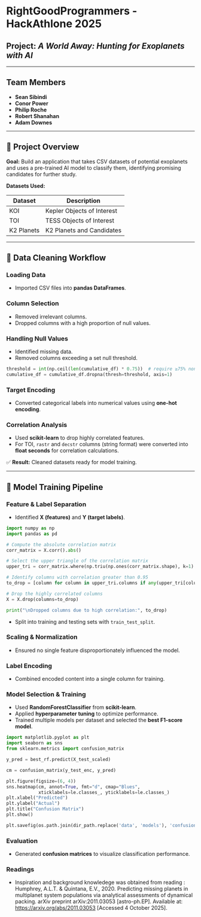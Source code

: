 # RightGoodProgrammers - HackAthlone 2025
## Project: *A World Away: Hunting for Exoplanets with AI*

---

## Team Members
- **Sean Sibindi**
- **Conor Power**
- **Philip Roche**
- **Robert Shanahan**
- **Adam Downes**

---

## 🌌 Project Overview
**Goal:** Build an application that takes CSV datasets of potential exoplanets and uses a pre-trained AI model to classify them, identifying promising candidates for further study.

**Datasets Used:**

| Dataset      | Description                    |
|--------------|--------------------------------|
| KOI          | Kepler Objects of Interest     |
| TOI          | TESS Objects of Interest       |
| K2 Planets   | K2 Planets and Candidates      |

---

## 🧹 Data Cleaning Workflow

### Loading Data
- Imported CSV files into **pandas DataFrames**.

### Column Selection
- Removed irrelevant columns.  
- Dropped columns with a high proportion of null values.

### Handling Null Values
- Identified missing data.  
- Removed columns exceeding a set null threshold.
```python
threshold = int(np.ceil(len(cumulative_df) * 0.75))  # require ≥75% non-missing to keep
cumulative_df = cumulative_df.dropna(thresh=threshold, axis=1)  
```
### Target Encoding
- Converted categorical labels into numerical values using **one-hot encoding**.

### Correlation Analysis
- Used **scikit-learn** to drop highly correlated features.  
- For TOI, `rastr` and `decstr` columns (string format) were converted into **float seconds** for correlation calculations.

✅ **Result:** Cleaned datasets ready for model training.

---

## 🤖 Model Training Pipeline

### Feature & Label Separation
- Identified **X (features)** and **Y (target labels)**.

```python
import numpy as np
import pandas as pd

# Compute the absolute correlation matrix
corr_matrix = X.corr().abs()

# Select the upper triangle of the correlation matrix
upper_tri = corr_matrix.where(np.triu(np.ones(corr_matrix.shape), k=1).astype(bool))

# Identify columns with correlation greater than 0.95
to_drop = [column for column in upper_tri.columns if any(upper_tri[column] > 0.95)]

# Drop the highly correlated columns
X = X.drop(columns=to_drop)

print("\nDropped columns due to high correlation:", to_drop)
```
- Split into training and testing sets with `train_test_split`.

### Scaling & Normalization
- Ensured no single feature disproportionately influenced the model.

### Label Encoding
- Combined encoded content into a single column for training.

### Model Selection & Training
- Used **RandomForestClassifier** from **scikit-learn**. 
- Applied **hyperparameter tuning** to optimize performance.  
- Trained multiple models per dataset and selected the **best F1-score model**.
```python
import matplotlib.pyplot as plt
import seaborn as sns
from sklearn.metrics import confusion_matrix

y_pred = best_rf.predict(X_test_scaled)

cm = confusion_matrix(y_test_enc, y_pred)

plt.figure(figsize=(6, 4))
sns.heatmap(cm, annot=True, fmt="d", cmap="Blues",
            xticklabels=le.classes_, yticklabels=le.classes_)
plt.xlabel("Predicted")
plt.ylabel("Actual")
plt.title("Confusion Matrix")
plt.show()

plt.savefig(os.path.join(dir_path.replace('data', 'models'), 'confusion_matrix.png'))
```
### Evaluation
- Generated **confusion matrices** to visualize classification performance.
### Readings
- Inspiration and background knowledege was obtained from reading : Humphrey, A.L.T. & Quintana, E.V., 2020. Predicting missing planets in multiplanet system populations via analytical assessments of dynamical packing. arXiv preprint arXiv:2011.03053 [astro-ph.EP]. Available at: https://arxiv.org/abs/2011.03053
 [Accessed 4 October 2025].


